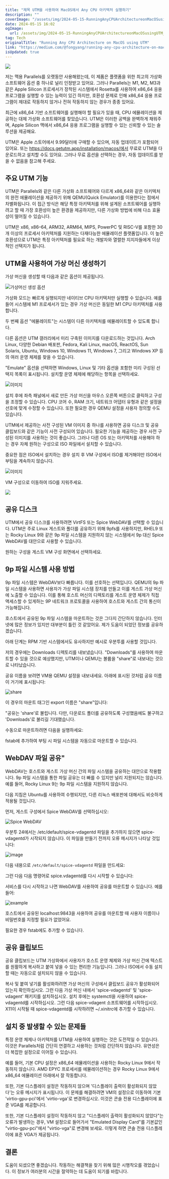 ```yaml
---
title: "제목 UTM을 사용하여 MacOS에서 Any CPU 아키텍처 실행하기"
description: ""
coverImage: "/assets/img/2024-05-15-RunningAnyCPUArchitectureonMacOSusingUTM_0.png"
date: 2024-05-15 16:02
ogImage: 
  url: /assets/img/2024-05-15-RunningAnyCPUArchitectureonMacOSusingUTM_0.png
tag: Tech
originalTitle: "Running Any CPU Architecture on MacOS using UTM"
link: "https://medium.com/@fongyang/running-any-cpu-architecture-on-macos-using-utm-a1de25af85ff"
isUpdated: true
---
```





<img src="/assets/img/2024-05-15-RunningAnyCPUArchitectureonMacOSusingUTM_0.png" />

저는 맥용 Parallels를 오랫동안 사용해왔는데, 이 제품은 플랫폼을 위한 최고의 가상화 소프트웨어 옵션 중 하나로 널리 인정받고 있어요. 그러나 Parallels는 M1, M2, M3과 같은 Apple Silicon 프로세서가 장착된 시스템에서 Rosetta를 사용하여 x86_64 응용 프로그램을 실행할 수 있는 능력이 있긴 하지만, 호환성 문제로 인해 x86_64 응용 프로그램이 제대로 작동하지 않거나 전혀 작동하지 않는 경우가 종종 있어요.

최근에 x86_64 기반 소프트웨어를 실행해야 할 필요가 있을 때, CPU 에뮬레이션을 제공하는 대체 가상화 소프트웨어를 찾았습니다. UTM은 이러한 공백을 완벽하게 채워주며, Apple Silicon 맥에서 x86_64 응용 프로그램을 실행할 수 있는 신뢰할 수 있는 솔루션을 제공해요.

UTM은 Apple 스토어에서 9.99달러에 구매할 수 있으며, 자동 업데이트가 포함되어 있어요. 또는 https://docs.getutm.app/installation/macos/에서 무료로 UTM을 다운로드하고 설치할 수도 있어요. 그러나 무료 옵션을 선택하는 경우, 자동 업데이트를 받을 수 없음을 참고해 주세요.



## 주요 UTM 기능

UTM은 Parallels와 같은 다른 가상화 소프트웨어와 다르게 x86_64와 같은 아키텍처의 완전 에뮬레이션을 제공하기 위해 QEMU(Quick Emulator)를 이용한다는 점에서 차별화됩니다. 이 접근 방식은 해당 특정 아키텍처를 위해 설계된 소프트웨어를 실행하려고 할 때 가장 호환성이 높은 환경을 제공하지만, 다른 가상화 방법에 비해 다소 효율성이 떨어질 수 있습니다.

UTM은 x86, x86–64, ARM32, ARM64, MIPS, PowerPC 및 RISC-V를 포함한 30개 이상의 프로세서 아키텍처를 지원하는 다재다능한 에뮬레이션 플랫폼입니다. 이 높은 호환성으로 UTM은 특정 아키텍처를 필요로 하는 개발자와 열렬한 지지자들에게 이상적인 선택지가 됩니다.

## UTM을 사용하여 가상 머신 생성하기



가상 머신을 생성할 때 다음과 같은 옵션이 제공됩니다.

![가상머신 생성 옵션](/assets/img/2024-05-15-RunningAnyCPUArchitectureonMacOSusingUTM_1.png)

가상화 모드는 빠르게 실행되지만 네이티브 CPU 아키텍처만 실행할 수 있습니다. 예를 들어 시스템에 M1 프로세서가 있는 경우 가상 머신은 동일한 M1 CPU 아키텍처를 사용합니다.

두 번째 옵션 "에뮬레이트"는 시스템이 다른 아키텍처를 에뮬레이트할 수 있도록 합니다.



다른 옵션은 UTM 갤러리에서 미리 구축된 이미지를 다운로드하는 것입니다. Arch Linux, 다양한 Debian 배포판, Fedora, Kali Linux, macOS, ReactOS, Sun Solaris, Ubuntu, Windows 10, Windows 11, Windows 7, 그리고 Windows XP 등의 여러 운영 체제를 찾을 수 있습니다.

"Emulate" 옵션을 선택하면 Windows, Linux 및 기타 옵션을 포함한 미리 구성된 선택지 목록이 표시됩니다. 설치할 운영 체제에 해당하는 항목을 선택하세요.

![이미지](/assets/img/2024-05-15-RunningAnyCPUArchitectureonMacOSusingUTM_2.png)

설치 후에 좌측 패널에서 새로 만든 가상 머신을 마우스 오른쪽 버튼으로 클릭하고 구성을 조정할 수 있습니다. CPU 코어 수, RAM 크기, 네트워크 어댑터 유형과 같은 설정을 선호에 맞게 수정할 수 있습니다. 또한 필요한 경우 QEMU 설정을 사용자 정의할 수도 있습니다.



UTM에서 제공하는 사전 구성된 VM 이미지 중 하나를 사용하면 공유 디스크 및 공유 클립보드와 같은 기능이 사전 구성되어 있습니다. 필요한 기능을 제공하는 경우 사전 구성된 이미지를 사용하는 것이 좋습니다. 그러나 다른 OS 또는 아키텍처를 사용해야 하는 경우 자체 원하는 구성으로 ISO 파일에서 설치할 수 있습니다.

중요한 점은 ISO에서 설치하는 경우 설치 후 VM 구성에서 ISO를 제거해야만 ISO에서 부팅을 계속하지 않습니다.

![이미지](/assets/img/2024-05-15-RunningAnyCPUArchitectureonMacOSusingUTM_3.png)

VM 구성으로 이동하여 ISO를 지워주세요.



<img src="/assets/img/2024-05-15-RunningAnyCPUArchitectureonMacOSusingUTM_4.png" />

## 공유 디스크

UTM에서 공유 디스크를 사용하려면 VirtFS 또는 Spice WebDAV를 선택할 수 있습니다. UTM은 주로 Linux 게스트와 폴더를 공유하기 위해 9pfs를 사용하지만, RHEL9 또는 Rocky Linux 9와 같은 9p 파일 시스템을 지원하지 않는 시스템에서 9p 대신 Spice WebDAV를 대안으로 사용할 수 있습니다.

원하는 구성을 게스트 VM 구성 화면에서 선택하세요.



## 9p 파일 시스템 사용 방법

9p 파일 시스템은 WebDAV보다 빠릅니다. 이를 선호하는 선택입니다. QEMU의 9p 파일 시스템을 사용하면 사용자가 가상 파일 시스템 장치를 만들고 이를 게스트 가상 머신에 노출할 수 있습니다. 이를 통해 호스트 머신의 디렉토리를 게스트 운영 체제가 직접 액세스할 수 있게하는 9P 네트워크 프로토콜을 사용하여 호스트와 게스트 간의 통신이 가능해집니다.

호스트에서 공유된 9p 파일 시스템을 마운트하는 것은 그다지 간단하지 않습니다. 인터넷에 많은 정보가 있지만 대부분이 틀린 것 같았어요. 제가 도움이 되었던 정보를 공유하겠습니다.

아래 단계는 RPM 기반 시스템에서도 유사하지만 예시로 우분투를 사용할 것입니다.



저의 경우에는 Downloads 디렉토리를 내보냈습니다. "Downloads"를 사용하여 마운트할 수 있을 것으로 예상했지만, UTM이나 QEMU는 볼륨을 "share"로 내보내는 것으로 나타났습니다.

공유 이름을 보려면 VM용 QEMU 설정을 내보내세요. 아래에 표시된 것처럼 공유 이름이 거기에 표시됩니다:

![share](/assets/img/2024-05-15-RunningAnyCPUArchitectureonMacOSusingUTM_5.png)

이 경우의 마운트 태그인 export 이름은 "share"입니다:



"공유는 'share'로 불립니다. 다만, 다운로드 폴더를 공유하도록 구성했음에도 불구하고 'Downloads'로 불리길 기대했습니다.

수동으로 마운트하려면 다음을 실행하세요:

fstab에 추가하여 부팅 시 파일 시스템을 자동으로 마운트할 수 있습니다.

## WebDAV 파일 공유"



WebDAV는 호스트와 게스트 가상 머신 간의 파일 시스템을 공유하는 대안으로 작용합니다. 9p 파일 시스템을 통한 파일 공유는 더 빠를 수 있지만 널리 지원되지는 않습니다. 예를 들어, Rocky Linux 9는 9p 파일 시스템을 지원하지 않습니다.

다음 지침은 Ubuntu를 사용하여 수행되지만, 다른 리눅스 배포판에 대해서도 비슷하게 적용될 것입니다.

먼저, 게스트 구성에서 Spice WebDAV를 선택하십시오:

![Spice WebDAV](/assets/img/2024-05-15-RunningAnyCPUArchitectureonMacOSusingUTM_6.png)



우분투 24에서는 /etc/default/spice-vdagentd 파일을 추가하지 않으면 spice-vdagentd가 시작되지 않습니다. 이 파일을 만들기 전까지 오류 메시지가 나타날 것입니다:

![image](/assets/img/2024-05-15-RunningAnyCPUArchitectureonMacOSusingUTM_7.png)

다음 내용으로 `/etc/default/spice-vdagentd` 파일을 만드세요:

그런 다음 다음 명령어로 spice.vdagentd를 다시 시작할 수 있습니다:



서비스를 다시 시작하고 나면 WebDAV를 사용하여 공유를 마운트할 수 있습니다. 예를 들어:

![example](/assets/img/2024-05-15-RunningAnyCPUArchitectureonMacOSusingUTM_8.png)

호스트에서 공유된 localhost:9843을 사용하여 공유를 마운트할 때 사용자 이름이나 비밀번호를 지정할 필요가 없었어요.

필요한 경우 fstab에도 추가할 수 있습니다.



## 공유 클립보드

공유 클립보드는 UTM 가상화에서 사용자가 호스트 운영 체제와 가상 머신 간에 텍스트를 원활하게 복사하고 붙여 넣을 수 있는 편리한 기능입니다. 그러나 ISO에서 수동 설치할 때는 자동으로 설치되지 않을 수 있습니다.

복사 및 붙여 넣기를 활성화하려면 가상 머신의 구성에서 클립보드 공유가 활성화되어 있는지 확인하십시오. 그런 다음 가상 머신 내에서 'spice-vdagentd' 및 'spice-vdagent' 패키지를 설치하십시오. 설치 후에는 systemctl을 사용하여 spice-vdagentd를 시작하십시오. 그런 다음 spice-vdagent 소프트웨어를 시작하십시오. X11이 시작될 때 spice-vdagentd를 시작하려면 ~/.xinitrc에 추가할 수 있습니다.

## 설치 중 발생할 수 있는 문제들



특정 운영 체제나 아키텍처를 UTM을 사용하여 실행하는 것은 도전적일 수 있습니다. 이것은 Parallels처럼 간단히 연결하고 사용하는 것처럼 간단하지 않습니다. 유연성은 더 복잡한 설정으로 이어질 수 있습니다.

예를 들어, 기본 CPU 설정은 x86_64 에뮬레이션을 사용하는 Rocky Linux 9에서 작동하지 않습니다. AMD EPYC 프로세서를 에뮬레이션하는 경우 Rocky Linux 9에서 x86_64 에뮬레이션 아래에서 잘 작동합니다.

또한, 기본 디스플레이 설정은 작동하지 않으며 '디스플레이 출력이 활성화되지 않았다'는 오류 메시지가 표시됩니다. 이 문제를 해결하려면 VM의 설정으로 이동하여 기본 'virtio-gpu-pci'에서 'virtio-vga'로 변경하십시오. 이것은 콘솔 전용 디스플레이에 표준 VGA를 제공합니다.



또한, 기본 디스플레이 설정이 작동하지 않고 "디스플레이 출력이 활성화되지 않았다"는 오류가 발생하는 경우, VM 설정으로 들어가서 "Emulated Display Card"를 기본값인 "virtio-gpu-pci"에서 "virtio-vga"로 변경해 보세요. 이렇게 하면 콘솔 전용 디스플레이에 표준 VGA가 제공됩니다.

## 결론

도움이 되셨으면 좋겠습니다. 작동하는 해결책을 찾기 위해 많은 시행착오를 겪었습니다. 이 정보가 여러분의 시간을 절약하는 데 도움이 되기를 바랍니다.